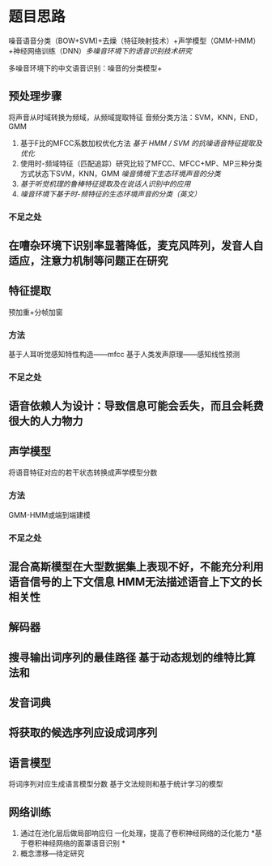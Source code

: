 # 题目思路
噪音语音分类（BOW+SVM)+去燥（特征映射技术）+声学模型（GMM-HMM）+神经网络训练（DNN）*多噪音环境下的语音识别技术研究*

多噪音环境下的中文语音识别：噪音的分类模型+

## 预处理步骤
将声音从时域转换为频域，从频域提取特征
音频分类方法：SVM，KNN，END，GMM
1. 基于F比的MFCC系数加权优化方法 
 *基于 HMM / SVM 的抗噪语音特征提取及优化*
3. 使用时-频域特征（匹配追踪）研究比较了MFCC、MFCC+MP、MP三种分类方式状态下SVM，KNN，GMM
 *噪音情境下生态环境声音的分类*
4. *基于听觉机理的鲁棒特征提取及在说话人识别中的应用*
5. *噪音环境下基于时-频特征的生态环境声音的分类（英文）*
### 不足之处
在嘈杂环境下识别率显著降低，麦克风阵列，发音人自适应，注意力机制等问题正在研究 
---
## 特征提取
预加重+分帧加窗
### 方法
基于人耳听觉感知特性构造——mfcc
基于人类发声原理——感知线性预测
### 不足之处
语音依赖人为设计：导致信息可能会丢失，而且会耗费很大的人力物力
---
## 声学模型
将语音特征对应的若干状态转换成声学模型分数
### 方法
GMM-HMM或端到端建模
### 不足之处
混合高斯模型在大型数据集上表现不好，不能充分利用语音信号的上下文信息
HMM无法描述语音上下文的长相关性
---
## 解码器
搜寻输出词序列的最佳路径
基于动态规划的维特比算法和
---

## 发音词典
将获取的候选序列应设成词序列
---
## 语言模型
将词序列对应生成语言模型分数
基于文法规则和基于统计学习的模型

## 网络训练

1. 通过在池化层后做局部响应归 一化处理，提高了卷积神经网络的泛化能力  *基于卷积神经网络的面罩语音识别 *
2. 概念漂移—待定研究


